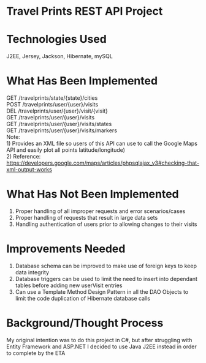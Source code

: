 # Travel Prints REST API Project

# Technologies Used
J2EE, Jersey, Jackson, Hibernate, mySQL

# What Has Been Implemented
GET 	/travelprints/state/{state}/cities	<br/>
POST 	/travelprints/user/{user}/visits	<br/>
DEL 	/travelprints/user/{user}/visit/{visit}	<br/>
GET 	/travelprints/user/{user}/visits	<br/>
GET 	/travelprints/user/{user}/visits/states	<br/>
GET		/travelprints/user/{user}/visits/markers	<br/>
	Note: <br/>
		1) Provides an XML file so users of this API can use to call 
		   the Google Maps API and easily plot all points latitude/longitude) <br/>
		2) Reference: https://developers.google.com/maps/articles/phpsqlajax_v3#checking-that-xml-output-works


# What Has Not Been Implemented
1) Proper handling of all improper requests and error scenarios/cases <br/>
2) Proper handling of requests that result in large data sets	<br/>
3) Handling authentication of users prior to allowing changes to their visits	<br/>


# Improvements Needed
1) Database schema can be improved to make use of foreign keys to keep data integrity <br/>
2) Database triggers can be used to limit the need to insert into dependant tables before adding new userVisit entries <br/>
3) Can use a Template Method Design Pattern in all the DAO Objects to limit the code duplication of Hibernate database calls <br/>


# Background/Thought Process
My original intention was to do this project in C#, but after struggling with Entity Framework and ASP.NET I decided to use Java J2EE instead in order to complete by the ETA


